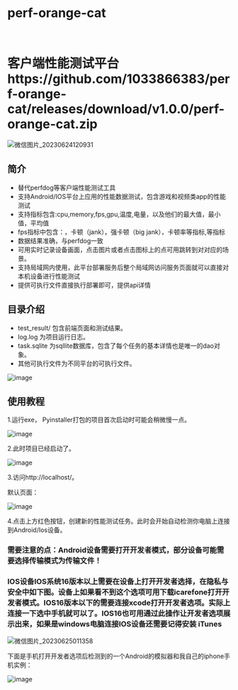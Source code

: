 <h1>perf-orange-cat</h1>
<br/>
<h1>客户端性能测试平台 https://github.com/1033866383/perf-orange-cat/releases/download/v1.0.0/perf-orange-cat.zip</h1>

![微信图片_20230624120931](https://github.com/1033866383/perf-orange-cat/assets/56209295/ce1d47eb-01bb-41d8-88d4-e07828aea825)


<h2>简介</h2>
<ul>
    <li>替代perfdog等客户端性能测试工具</li>
    <li>支持Android/IOS平台上应用的性能数据测试，包含游戏和视频类app的性能测试</li>
    <li>支持指标包含:cpu,memory,fps,gpu,温度,电量，以及他们的最大值，最小值，平均值</li>
    <li>fps指标中包含：，卡顿（jank），强卡顿（big jank），卡顿率等指标,等指标</li>
    <li>数据结果准确，与perfdog一致</li>
    <li>可用实时记录设备画面，点击图片或者点击图标上的点可用跳转到对对应的场景。</li>
    <li>支持局域网内使用，此平台部署服务后整个局域网访问服务页面就可以直接对本机设备进行性能测试</li>
    <li>提供可执行文件直接执行部署即可，提供api详情</li>
</ul>

<h2>目录介绍</h2>
<ul>
<li>test_result/ 包含前端页面和测试结果。</li>
<li>log.log 为项目运行日志。</li>
<li>task.sqlite 为sqllite数据库，包含了每个任务的基本详情也是唯一的dao对象。</li>
<li>其他可执行文件为不同平台的可执行文件。</li>
</ul>

![image](https://github.com/1033866383/perf-orange-cat/assets/56209295/852cda82-058b-4832-9daf-8074c1a7bb6b)

<h2>使用教程</h2>
1.运行exe， Pyinstaller打包的项目首次启动时可能会稍微慢一点。

![image](https://github.com/1033866383/perf-orange-cat/assets/56209295/fc99180b-1e26-47e4-87a6-cc3db7d9b9e8)

2.此时项目已经启动了。

![image](https://github.com/1033866383/perf-orange-cat/assets/56209295/baae938d-bf01-4f3b-a5e6-0309a718cf2d)

3.访问http://localhost/。

默认页面：

![image](https://github.com/1033866383/perf-orange-cat/assets/56209295/100c40ee-499f-437f-8f98-e4469f946e6e)

4.点击上方红色按钮，创建新的性能测试任务。此时会开始自动检测你电脑上连接到Android/Ios设备。
<h3>需要注意的点：Android设备需要打开开发者模式，部分设备可能需要选择传输模式为传输文件！</h3>

<h3>IOS设备IOS系统16版本以上需要在设备上打开开发者选择，在隐私与安全中如下图。设备上如果看不到这个选项可用下载icarefone打开开发者模式。IOS16版本以下的需要连接xcode打开开发者选项。实际上连接一下选中手机就可以了。IOS16也可用通过此操作让开发者选项展示出来，如果是windows电脑连接IOS设备还需要记得安装 iTunes</h3>

![微信图片_20230625011358](https://github.com/1033866383/perf-orange-cat/assets/56209295/78d05b9e-7370-486c-b8cd-3ad0afaf5744)


下面是手机打开开发者选项后检测到的一个Android的模拟器和我自己的iphone手机实例：

![image](https://github.com/1033866383/perf-orange-cat/assets/56209295/78634fab-7225-4226-bca1-fdd4884abaec)



